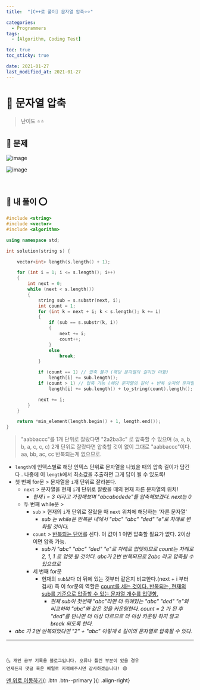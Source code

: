 ```yaml
---
title:  "[C++로 풀이] 문자열 압축⭐⭐" 

categories:
  - Programmers
tags:
  - [Algorithm, Coding Test]

toc: true
toc_sticky: true

date: 2021-01-27
last_modified_at: 2021-01-27
---
```


# 📌 문자열 압축

> 난이도 ⭐⭐

## 🚀 문제

![image](https://user-images.githubusercontent.com/42318591/105968906-009f4e80-60cb-11eb-8c64-479c2542e782.png)

![image](https://user-images.githubusercontent.com/42318591/106227584-c6e65900-622c-11eb-8b33-0ba17c08367c.png)


<br>

## 🚀 내 풀이 ⭕

```cpp
#include <string>
#include <vector>
#include <algorithm>

using namespace std;

int solution(string s) {

    vector<int> length(s.length() + 1);

    for (int i = 1; i <= s.length(); i++)
    {
        int next = 0;
        while (next < s.length())
        {
            string sub = s.substr(next, i);
            int count = 1;
            for (int k = next + i; k < s.length(); k += i)
            {
                if (sub == s.substr(k, i))
                {
                    next += i;
                    count++;
                }
                else
                    break;
            }

            if (count == 1) // 압축 불가 (해당 문자열의 길이만 더함)
                length[i] += sub.length();
            if (count > 1) // 압축 가능 (해당 문자열의 길이 + 반복 숫자의 문자열 길이 버전)
                length[i] += sub.length() + to_string(count).length();

            next += i;
        }
    }

    return *min_element(length.begin() + 1, length.end());
}
```

> "aabbaccc"를 1개 단위로 잘랐다면 "2a2ba3c" 로 압축할 수 있으며 (a, a, b, b, a, c, c, c) 2개 단위로 잘랐다면 압축할 것이 없이 그대로 "aabbaccc"이다. aa, bb, ac, cc 반복되는게 없으므로.

- `length`에 인덱스별로 해당 인덱스 단위로 문자열을 나눴을 때의 압축 길이가 담긴다 . 나중에 이 `length`에서 최소값을 추출하면 그게 답이 될 수 있도록!
- 첫 번째 for문 > 문자열을 `i`개 단위로 잘라본다. 
  - `next` > 문자열을 현재 `i`개 단위로 잘랐을 때의 현재 자른 문자열의 위치! 
    - *현재 i = 3 이라고 가정해보며 "abcabcdede"를 압축해보겠다. next는 0*
  - 두 번째 while문 > 
    - `sub` > 현재의 `i`개 단위로 잘랐을 때 `next` 위치에 해당하는 '자른 문자열'
      - *sub 는 while문 반복문 내에서 "abc" "abc" "ded" "e"로 차례로 변화될 것이다.*
    - `count` > <u>반복되는 단어</u>를 센다. 이 값이 1 이면 압축할 필요가 없다. 2이상이면 압축 가능.
      - *sub가 "abc" "abc" "ded" "e"로 차례로 없뎃되므로 count는 차례로 2, 1, 1 로 업뎃 될 것이다. abc가 2번 반복되므로 2abc 라고 압축될 수 있으므로*
    - 세 번째 for문
      - 현재의 `sub`보다 더 뒤에 있는 것부터 같은지 비교한다.(next + i 부터 검사) 즉 이 for문의 역할은 <u>count를 세는 것이다. 반복되는, 현재의 sub를 기준으로 압출할 수 있는 문자열 개수를 업뎃함.</u>
        - *현재 sub이 첫번째 "abc"라면 더 뒤에있는 "abc" "ded" "e"와 비교하며 "abc"와 같은 것을 카운팅한다. count = 2 가 된 후 "ded"를 만나면 더 이상 다르므로 더 이상 카운팅 하지 않고 break 되도록 한다.*
- *abc 가 2번 반복되었다면 "2" + "abc" 이렇게 4 길이의 문자열로 압축될 수 있다.*

***
<br>

    🌜 개인 공부 기록용 블로그입니다. 오류나 틀린 부분이 있을 경우 
    언제든지 댓글 혹은 메일로 지적해주시면 감사하겠습니다! 😄

[맨 위로 이동하기](#){: .btn .btn--primary }{: .align-right}